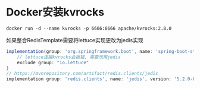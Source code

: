 # Docker安装kvrocks

```shell
docker run -d --name kvrocks -p 6666:6666 apache/kvrocks:2.8.0
```

如果整合RedisTemplate需要将lettuce实现更改为jedis实现
```gradle
implementation(group: 'org.springframework.boot', name: 'spring-boot-starter-data-redis', version: '3.2.4') {
    // lettuce连接kvrocks会报错, 需要改用jedis
    exclude group: "io.lettuce"
}
// https://mvnrepository.com/artifact/redis.clients/jedis
implementation group: 'redis.clients', name: 'jedis', version: '5.2.0-beta1'
```
